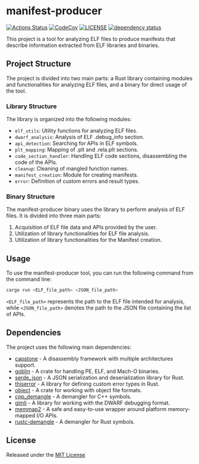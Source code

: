 # manifest-producer

[![Actions Status][actions badge]][actions]
[![CodeCov][codecov badge]][codecov]
[![LICENSE][license badge]][license]
[![dependency status][status badge]][status]

This project is a tool for analyzing ELF files to produce manifests that describe information extracted from ELF libraries and binaries.

## Project Structure

The project is divided into two main parts: a Rust library containing modules and functionalities for analyzing ELF files, and a binary for direct usage of the tool.

### Library Structure

The library is organized into the following modules:

* `elf_utils`: Utility functions for analyzing ELF files.
* `dwarf_analysis`: Analysis of ELF .debug_info section.
* `api_detection`: Searching for APIs in ELF symbols.
* `plt_mapping`: Mapping of .plt and .rela.plt sections.
* `code_section_handler`: Handling ELF code sections, disassembling the code of the APIs.
* `cleanup`: Cleaning of mangled function names.
* `manifest_creation`: Module for creating manifests.
* `error`: Definition of custom errors and result types.

### Binary Structure

The manifest-producer binary uses the library to perform analysis of ELF files. It is divided into three main parts:

1. Acquisition of ELF file data and APIs provided by the user.
2. Utilization of library functionalities for ELF file analysis.
3. Utilization of library functionalities for the Manifest creation.

## Usage

To use the manifest-producer tool, you can run the following command from the command line:

```bash
cargo run <ELF_file_path> <JSON_file_path>
```

`<ELF_file_path>` represents the path to the ELF file intended for analysis, while `<JSON_file_path>` denotes the path to the JSON file containing the list of APIs.

## Dependencies

The project uses the following main dependencies:

- [capstone](https://crates.io/crates/capstone) - A disassembly framework with multiple architectures support.
- [goblin](https://crates.io/crates/goblin) - A crate for handling PE, ELF, and Mach-O binaries.
- [serde_json](https://crates.io/crates/serde_json) - A JSON serialization and deserialization library for Rust.
- [thiserror](https://crates.io/crates/thiserror) - A library for defining custom error types in Rust.
- [object](https://crates.io/crates/object) - A crate for working with object file formats.
- [cpp_demangle](https://crates.io/crates/cpp_demangle) - A demangler for C++ symbols.
- [gimli](https://crates.io/crates/gimli) - A library for working with the DWARF debugging format.
- [memmap2](https://crates.io/crates/memmap2) - A safe and easy-to-use wrapper around platform memory-mapped I/O APIs.
- [rustc-demangle](https://crates.io/crates/rustc-demangle) - A demangler for Rust symbols.

## License

Released under the [MIT License](LICENSES/MIT.txt)

<!-- Links -->
[actions]: https://github.com/SoftengPoliTo/prin-task-2.2/actions
[codecov]: https://app.codecov.io/gh/SoftengPoliTo/prin-task-2.2
[license]: LICENSES/MIT.txt
[status]: https://deps.rs/repo/github/SoftengPoliTo/prin-task-2.2

<!-- Badges -->
[actions badge]: https://github.com/SoftengPoliTo/prin-task-2.2/workflows/manifest-producer/badge.svg
[codecov badge]: https://codecov.io/gh/SoftengPoliTo/prin-task-2.2/branch/main/graph/badge.svg
[license badge]: https://img.shields.io/badge/license-MIT-blue.svg
[status badge]: https://deps.rs/repo/github/SoftengPoliTo/prin-task-2.2/status.svg
